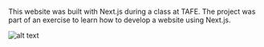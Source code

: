 This website was built with Next.js during a class at TAFE.
The project was part of an exercise to learn how to develop a website using Next.js.

![alt text](./public/images/nextJS-practice-project.jpg)
